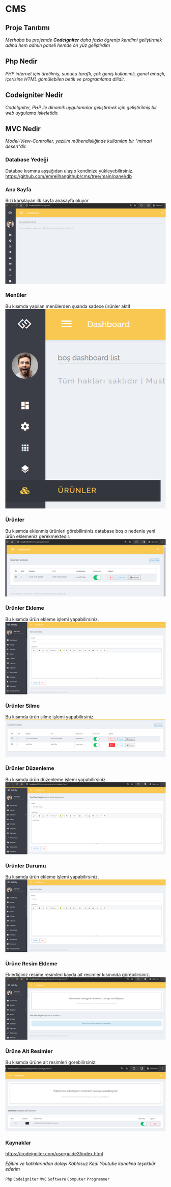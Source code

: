 # CMS

## Proje Tanıtımı 

*Merhaba  bu projemde **Codeigniter** daha fazla ögrenip kendimi geliştirmek adına hem admin paneli hemde ön yüz geliştirdim*

## Php Nedir 

*PHP internet için üretilmiş, sunucu taraflı, çok geniş kullanımlı, genel amaçlı, içerisine HTML gömülebilen betik ve programlama dilidir.*

## Codeigniter Nedir

*CodeIgniter, PHP ile dinamik uygulamalar geliştirmek için geliştirilmiş bir web uygulama iskeletidir.*

## MVC Nedir

*Model-View-Controller, yazılım mühendisliğinde kullanılan bir "mimari desen"dir.*

### Database Yedeği
Databse kısmına aşşağıdan ulaşıp kendinize yükleyebilirsiniz.
https://github.com/emreilhangithub/cms/tree/main/panel/db

### Ana Sayfa
Bizi karşılayan ilk sayfa anasayfa oluyor
![anasayfa](https://github.com/emreilhangithub/cms/blob/main/img/Anasayfa.png)

### Menüler
Bu kısımda yapılan menülerden şuanda sadece ürünler aktif
![menuler](https://github.com/emreilhangithub/cms/blob/main/img/Menuler.png)

### Ürünler
Bu kısımda eklenmiş ürünleri görebilirsiniz database boş o nedenle yeni ürün eklemeniz gerekmektedir.
![urunler](https://github.com/emreilhangithub/cms/blob/main/img/Urunler.png)

### Ürünler Ekleme
Bu kısımda ürün ekleme işlemi yapabilirsiniz.
![urunler](https://github.com/emreilhangithub/cms/blob/main/img/UrunEkleme.png)

### Ürünler Silme
Bu kısımda ürün silme işlemi yapabilirsiniz.
![urunler](https://github.com/emreilhangithub/cms/blob/main/img/UrunSil.png)

### Ürünler Düzenleme
Bu kısımda ürün düzenleme işlemi yapabilirsiniz.
![urunler](https://github.com/emreilhangithub/cms/blob/main/img/UrunDuzenleme.png)

### Ürünler Durumu
Bu kısımda ürün ekleme işlemi yapabilirsiniz.
![urunler](https://github.com/emreilhangithub/cms/blob/main/img/UrunEkleme.png)

### Ürüne Resim Ekleme
Eklediğiniz resime  resimleri kayda ait resimler kısmında görebilirsiniz.
![urunler](https://github.com/emreilhangithub/cms/blob/main/img/UruneAitResimler.png)

### Ürüne Ait Resimler
Bu kısımda ürüne ait resimleri görebilirsiniz.
![urunler](https://github.com/emreilhangithub/cms/blob/main/img/ResimlerEklendi.png)

### Kaynaklar ###
https://codeigniter.com/userguide3/index.html

*Eğitim ve katkılarından dolayı Kablosuz Kedi Youtube kanalına teşekkür ederim*

```Php``` ```Codeigniter``` ```MVC``` ```Software``` ```Computer``` ```Programmer``` 
